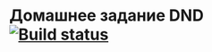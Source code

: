 # Домашнее задание DND [![Build status](https://ci.appveyor.com/api/projects/status/ejtnbm2mjh9bh15s?svg=true)](https://ci.appveyor.com/project/DjReactive/ahj-6-dnd)
